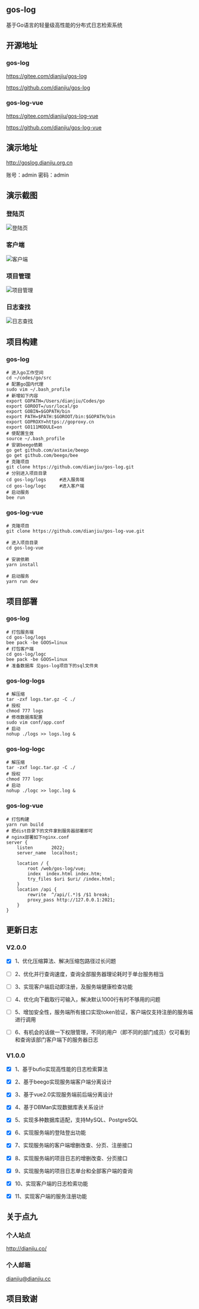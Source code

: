 ## gos-log
基于Go语言的轻量级高性能的分布式日志检索系统

## 开源地址

### gos-log

https://gitee.com/dianjiu/gos-log

https://github.com/dianjiu/gos-log

### gos-log-vue

https://gitee.com/dianjiu/gos-log-vue

https://github.com/dianjiu/gos-log-vue

## 演示地址

http://goslog.dianjiu.org.cn

账号：admin
密码：admin

## 演示截图
### 登陆页
![登陆页](./logs/static/img/login.jpg "登陆页")
### 客户端
![客户端](./logs/static/img/client.jpg "客户端")
### 项目管理
![项目管理](./logs/static/img/item.jpg "项目管理")
### 日志查找
![日志查找](./logs/static/img/logs.jpg "日志查找")



## 项目构建

### gos-log

```shell
# 进入go工作空间
cd ~/codes/go/src
# 配置go国内代理
sudo vim ~/.bash_profile
# 新增如下内容 
export GOPATH=/Users/dianjiu/Codes/go
export GOROOT=/usr/local/go
export GOBIN=$GOPATH/bin
export PATH=$PATH:$GOROOT/bin:$GOPATH/bin
export GOPROXY=https://goproxy.cn
export GO111MODULE=on
# 使配置生效
source ~/.bash_profile
# 安装beego依赖
go get github.com/astaxie/beego
go get github.com/beego/bee
# 克隆项目
git clone https://github.com/dianjiu/gos-log.git
# 分别进入项目目录
cd gos-log/logs		#进入服务端
cd gos-log/logc		#进入客户端
# 启动服务
bee run
```

### gos-log-vue

```shell
# 克隆项目
git clone https://github.com/dianjiu/gos-log-vue.git

# 进入项目目录
cd gos-log-vue

# 安装依赖
yarn install

# 启动服务
yarn run dev
```



## 项目部署

### gos-log

```shell
# 打包服务端
cd gos-log/logs
bee pack -be GOOS=linux
# 打包客户端
cd gos-log/logc
bee pack -be GOOS=linux
# 准备数据库 见gos-log项目下的sql文件夹
```

### gos-log-logs

```shell
# 解压缩
tar -zxf logs.tar.gz -C ./ 
# 授权
chmod 777 logs 
# 修改数据库配置
sudo vim conf/app.conf 
# 启动
nohup ./logs >> logs.log & 
```

### gos-log-logc

```shell
# 解压缩
tar -zxf logc.tar.gz -C ./ 
# 授权
chmod 777 logc 
# 启动
nohup ./logc >> logc.log & 
```

### gos-log-vue

```shell
# 打包构建
yarn run build
# 把dist目录下的文件拿到服务器部署即可
# nginx部署如下nginx.conf
server {
	listen       2022;
	server_name  localhost;

	location / {
		root /web/gos-log/vue;
		index  index.html index.htm;
		try_files $uri $uri/ /index.html; 
	}
	location /api {
		rewrite  ^/api/(.*)$ /$1 break;
		proxy_pass http://127.0.0.1:2021;
	}
}
```

## 更新日志

### **V2.0.0**

- [x] 1、优化压缩算法、解决压缩包路径过长问题

- [ ] 2、优化并行查询速度，查询全部服务器理论耗时于单台服务相当

- [ ] 3、实现客户端启动即注册，及服务端健康检查功能

- [ ] 4、优化向下截取行可输入，解决默认1000行有时不够用的问题

- [ ] 5、增加安全性，服务端所有接口实现token验证，客户端仅支持注册的服务端进行调用

- [ ] 6、有机会的话做一下权限管理，不同的用户（即不同的部门成员）仅可看到和查询该部门客户端下的服务器日志

### **V1.0.0**

- [x] 1、基于bufio实现高性能的日志检索算法

- [x] 2、基于beego实现服务端客户端分离设计

- [x] 3、基于vue2.0实现服务端前后端分离设计

- [x] 4、基于DBMan实现数据库表关系设计

- [x] 5、实现多种数据库适配，支持MySQL、PostgreSQL

- [x] 6、实现服务端的登陆登出功能

- [x] 7、实现服务端的客户端增删改查、分页、注册接口

- [x] 8、实现服务端的项目日志的增删改查、分页接口

- [x] 9、实现服务端的项目日志单台和全部客户端的查询

- [x] 10、实现客户端的日志检索功能

- [x] 11、实现客户端的服务注册功能

## 关于点九

### 个人站点

http://dianjiu.co/

### 个人邮箱

dianjiu@dianjiu.cc

## 项目致谢





